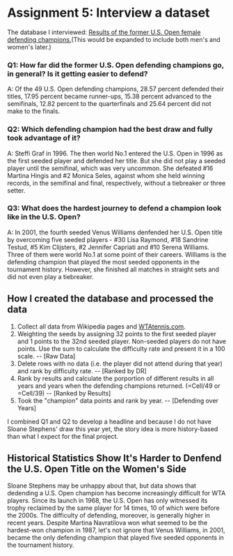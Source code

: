 # Assignment 5: Interview a dataset

The database I interviewed: [Results of the former U.S. Open female defending champions.](https://github.com/athenalyj/digitalframeworks-summer2018-/raw/master/final%20data_calculated.xlsx)(This would be expanded to include both men's and women's later.)

### Q1: How far did the former U.S. Open defending champions go, in general? Is it getting easier to defend?
A: Of the 49 U.S. Open defending champions, 28.57 percent defended their titles, 17.95 percent became runner-ups, 15.38 percent advanced to the semifinals, 12.82 percent to the quarterfinals and 25.64 percent did not make to the finals.


### Q2: Which defending champion had the best draw and fully took advantage of it?
A: Steffi Graf in 1996. The then world No.1 entered the U.S. Open in 1996 as the first seeded player and defended her title. But she did not play a seeded player until the semifinal, which was very uncommon. She defeated #16 Martina Hingis and #2 Monica Seles, against whom she held winning records, in the semifinal and final, respectively, without a tiebreaker or three setter.

### Q3: What does the hardest journey to defend a champion look like in the U.S. Open?
A: In 2001, the fourth seeded Venus Williams denfended her U.S. Open title by overcoming five seeded players - #30 Lisa Raymond, #18 Sandrine Testud, #5 Kim Clijsters, #2 Jennifer Capriati and #10 Serena Williams. Three of them were world No.1 at some point of their careers. Williams is the defending champion that played the most seeded opponents in the tournament history. However, she finished all matches in straight sets and did not even play a tiebreaker. 

## How I created the database and processed the data
1. Collect all data from Wikipedia pages and [WTAtennis.com](http://www.wtatennis.com/headtohead).
2. Weighting the seeds by assigning 32 points to the first seeded player and 1 points to the 32nd seeded player. Non-seeded players do not have points. Use the sum to calculate the difficulty rate and present it in a 100 scale. -- [Raw Data]
3. Delete rows with no data (i.e. the player did not attend during that year) and rank by difficulty rate. -- [Ranked by DR]
4. Rank by results and calculate the porportion of different results in all years and years when the defending champions returned. (=Cell/49 or =Cell/39) -- [Ranked by Results]
5. Took the "champion" data points and rank by year. -- [Defending over Years]



I combined Q1 and Q2 to develop a headline and because I do not have Sloane Stephens' draw this year yet, the story idea is more history-based than what I expect for the final project.
## Historical Statistics Show It's Harder to Denfend the U.S. Open Title on the Women's Side
Sloane Stephens may be unhappy about that, but data shows that dedending a U.S. Open champion has become increasingly difficult for WTA players. 
Since its launch in 1968, the U.S. Open has only witnessed its trophy reclaimed by the same player for 14 times, 10 of which were before the 2000s. The difficulty of defending, moreover, is generally higher in recent years. Despite Martina Navratilova won what seemed to be the hardest-won champion in 1987, let's not ignore that Venus Williams, in 2001, became the only defending champion that played five seeded opponents in the tournament history. 
